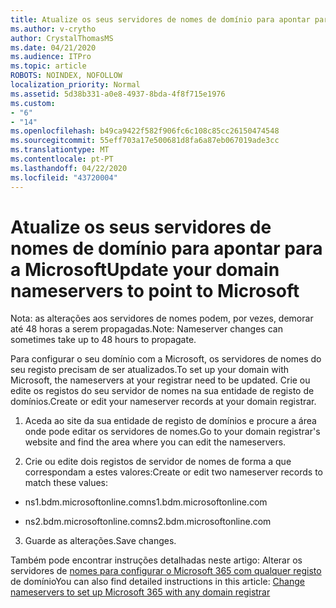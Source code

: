 ```yaml
---
title: Atualize os seus servidores de nomes de domínio para apontar para a Microsoft
ms.author: v-crytho
author: CrystalThomasMS
ms.date: 04/21/2020
ms.audience: ITPro
ms.topic: article
ROBOTS: NOINDEX, NOFOLLOW
localization_priority: Normal
ms.assetid: 5d38b331-a0e8-4937-8bda-4f8f715e1976
ms.custom:
- "6"
- "14"
ms.openlocfilehash: b49ca9422f582f906fc6c108c85cc26150474548
ms.sourcegitcommit: 55eff703a17e500681d8fa6a87eb067019ade3cc
ms.translationtype: MT
ms.contentlocale: pt-PT
ms.lasthandoff: 04/22/2020
ms.locfileid: "43720004"
---
```

# <a name="update-your-domain-nameservers-to-point-to-microsoft"></a><span data-ttu-id="c901b-102">Atualize os seus servidores de nomes de domínio para apontar para a Microsoft</span><span class="sxs-lookup"><span data-stu-id="c901b-102">Update your domain nameservers to point to Microsoft</span></span>

<span data-ttu-id="c901b-103">Nota: as alterações aos servidores de nomes podem, por vezes, demorar até 48 horas a serem propagadas.</span><span class="sxs-lookup"><span data-stu-id="c901b-103">Note: Nameserver changes can sometimes take up to 48 hours to propagate.</span></span>
  
<span data-ttu-id="c901b-104">Para configurar o seu domínio com a Microsoft, os servidores de nomes do seu registo precisam de ser atualizados.</span><span class="sxs-lookup"><span data-stu-id="c901b-104">To set up your domain with Microsoft, the nameservers at your registrar need to be updated.</span></span> <span data-ttu-id="c901b-105">Crie ou edite os registos do seu servidor de nomes na sua entidade de registo de domínios.</span><span class="sxs-lookup"><span data-stu-id="c901b-105">Create or edit your nameserver records at your domain registrar.</span></span>
  
1. <span data-ttu-id="c901b-106">Aceda ao site da sua entidade de registo de domínios e procure a área onde pode editar os servidores de nomes.</span><span class="sxs-lookup"><span data-stu-id="c901b-106">Go to your domain registrar's website and find the area where you can edit the nameservers.</span></span>

2. <span data-ttu-id="c901b-107">Crie ou edite dois registos de servidor de nomes de forma a que correspondam a estes valores:</span><span class="sxs-lookup"><span data-stu-id="c901b-107">Create or edit two nameserver records to match these values:</span></span>

  - <span data-ttu-id="c901b-108">ns1.bdm.microsoftonline.com</span><span class="sxs-lookup"><span data-stu-id="c901b-108">ns1.bdm.microsoftonline.com</span></span>

  - <span data-ttu-id="c901b-109">ns2.bdm.microsoftonline.com</span><span class="sxs-lookup"><span data-stu-id="c901b-109">ns2.bdm.microsoftonline.com</span></span>

3. <span data-ttu-id="c901b-110">Guarde as alterações.</span><span class="sxs-lookup"><span data-stu-id="c901b-110">Save changes.</span></span>

<span data-ttu-id="c901b-111">Também pode encontrar instruções detalhadas neste artigo: Alterar os servidores de [nomes para configurar o Microsoft 365 com qualquer registo](https://docs.microsoft.com/office365/admin/get-help-with-domains/change-nameservers-at-any-domain-registrar) de domínio</span><span class="sxs-lookup"><span data-stu-id="c901b-111">You can also find detailed instructions in this article: [Change nameservers to set up Microsoft 365 with any domain registrar](https://docs.microsoft.com/office365/admin/get-help-with-domains/change-nameservers-at-any-domain-registrar)</span></span>
  